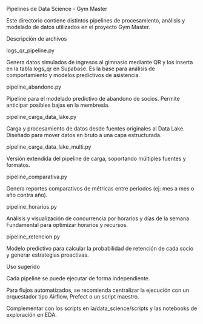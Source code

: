 Pipelines de Data Science - Gym Master

Este directorio contiene distintos pipelines de procesamiento, análisis y modelado de datos utilizados en el proyecto Gym Master.

Descripción de archivos

logs_qr_pipeline.py

Genera datos simulados de ingresos al gimnasio mediante QR y los inserta en la tabla logs_qr en Supabase. Es la base para análisis de comportamiento y modelos predictivos de asistencia.

pipeline_abandono.py

Pipeline para el modelado predictivo de abandono de socios. Permite anticipar posibles bajas en la membresía.

pipeline_carga_data_lake.py

Carga y procesamiento de datos desde fuentes originales al Data Lake. Diseñado para mover datos en bruto a una capa estructurada.

pipeline_carga_data_lake_multi.py

Versión extendida del pipeline de carga, soportando múltiples fuentes y formatos.

pipeline_comparativa.py

Genera reportes comparativos de métricas entre periodos (ej: mes a mes o año contra año).

pipeline_horarios.py

Análisis y visualización de concurrencia por horarios y días de la semana. Fundamental para optimizar horarios y recursos.

pipeline_retencion.py

Modelo predictivo para calcular la probabilidad de retención de cada socio y generar estrategias proactivas.

Uso sugerido

Cada pipeline se puede ejecutar de forma independiente.

Para flujos automatizados, se recomienda centralizar la ejecución con un orquestador tipo Airflow, Prefect o un script maestro.

Complementar con los scripts en ia/data_science/scripts y las notebooks de exploración en EDA.